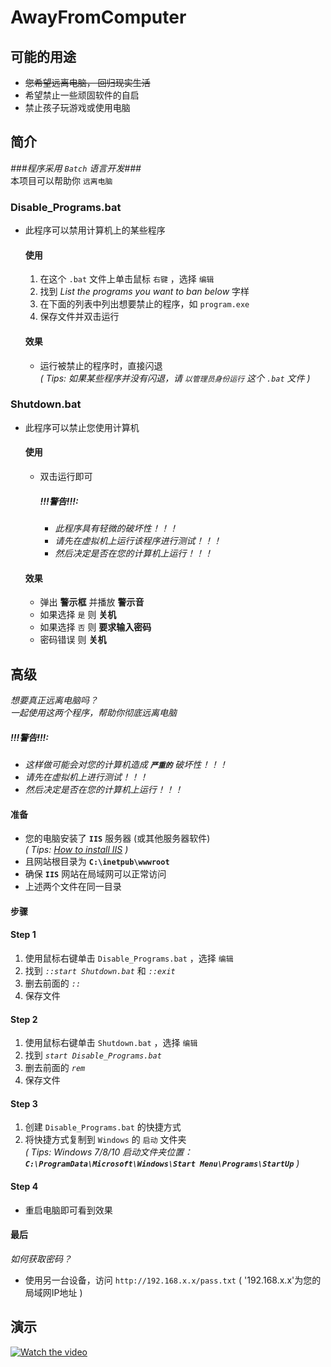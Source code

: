 # AwayFromComputer
## 可能的用途
* ~~您希望远离电脑， 回归现实生活~~
* 希望禁止一些顽固软件的自启
* 禁止孩子玩游戏或使用电脑
## 简介
*###程序采用 `Batch` 语言开发###*  
本项目可以帮助你 `远离电脑` 
### Disable_Programs.bat
* 此程序可以禁用计算机上的某些程序
  #### 使用
  1. 在这个 `.bat` 文件上单击鼠标 `右键` ，选择 `编辑` 
  2. 找到 *List the programs you want to ban below* 字样
  3. 在下面的列表中列出想要禁止的程序，如 `program.exe`  
  4. 保存文件并双击运行
  #### 效果
  * 运行被禁止的程序时，直接闪退  
    *( Tips: 如果某些程序并没有闪退，请 `以管理员身份运行` 这个 `.bat` 文件 )*
### Shutdown.bat
* 此程序可以禁止您使用计算机
  #### 使用
  * 双击运行即可
      ##### *!!!警告!!!:* 
      * *此程序具有轻微的破坏性！！！*  
      * *请先在虚拟机上运行该程序进行测试！！！*
      * *然后决定是否在您的计算机上运行！！！* 
  #### 效果
  * 弹出 **警示框** 并播放 **警示音** 
  * 如果选择 `是` 则 **关机** 
  * 如果选择 `否` 则 **要求输入密码** 
  * 密码错误 则 **关机** 
## 高级
*想要真正远离电脑吗？*  
*一起使用这两个程序，帮助你彻底远离电脑*
##### *!!!警告!!!:*
* *这样做可能会对您的计算机造成 **`严重的`** 破坏性！！！*
* *请先在虚拟机上进行测试！！！*
* *然后决定是否在您的计算机上运行！！！*
#### 准备
* 您的电脑安装了 **`IIS`** 服务器 (或其他服务器软件)  
  *( Tips: [How to install IIS](https://www.howtogeek.com/112455/how-to-install-iis-8-on-windows-8/) )*
* 且网站根目录为 **`C:\inetpub\wwwroot`** 
* 确保 **`IIS`** 网站在局域网可以正常访问
* 上述两个文件在同一目录
#### 步骤
#### Step 1
1. 使用鼠标右键单击 `Disable_Programs.bat` ，选择 `编辑` 
2. 找到 *`::start Shutdown.bat`* 和 *`::exit`* 
3. 删去前面的 *`::`* 
4. 保存文件
#### Step 2
1. 使用鼠标右键单击 `Shutdown.bat` ，选择 `编辑` 
2. 找到 *`start Disable_Programs.bat`* 
3. 删去前面的 *`rem`* 
4. 保存文件
#### Step 3
1. 创建 `Disable_Programs.bat` 的快捷方式
2. 将快捷方式复制到 `Windows` 的 `启动` 文件夹  
  *( Tips: Windows 7/8/10 启动文件夹位置：**`C:\ProgramData\Microsoft\Windows\Start Menu\Programs\StartUp`** )*  
#### Step 4
* 重启电脑即可看到效果
#### 最后
*如何获取密码？*
* 使用另一台设备，访问 `http://192.168.x.x/pass.txt` ( '192.168.x.x'为您的局域网IP地址 )
## 演示
[![Watch the video](https://i.imgur.com/vKb2F1B.png)](https://raw.githubusercontent.com/xiarimangguo/AwayFromComputer/main/Demo.mp4)

